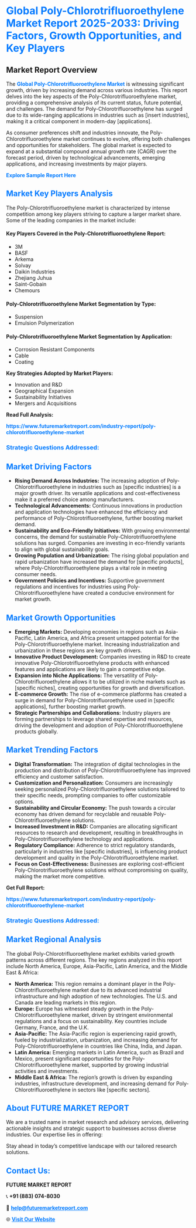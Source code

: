 <h1 style="color: #007BFF;">Global Poly-Chlorotrifluoroethylene Market Report 2025-2033: Driving Factors, Growth Opportunities, and Key Players</h1>

<section id="overview">
<h2>Market Report Overview</h2>
<p>The <a href="https://www.futuremarketreport.com/industry-report/poly-chlorotrifluoroethylene-market" style="color: #007BFF; text-decoration: none;"><strong>Global Poly-Chlorotrifluoroethylene Market</strong></a> is witnessing significant growth, driven by increasing demand across various industries. This report delves into the key aspects of the Poly-Chlorotrifluoroethylene market, providing a comprehensive analysis of its current status, future potential, and challenges. The demand for Poly-Chlorotrifluoroethylene has surged due to its wide-ranging applications in industries such as [insert industries], making it a critical component in modern-day [applications].</p>
<p>As consumer preferences shift and industries innovate, the Poly-Chlorotrifluoroethylene market continues to evolve, offering both challenges and opportunities for stakeholders. The global market is expected to expand at a substantial compound annual growth rate (CAGR) over the forecast period, driven by technological advancements, emerging applications, and increasing investments by major players.</p>
</section>

<section id="overview">
<p><a href="https://www.futuremarketreport.com/request-sample/reportId=84131" style="color: #007BFF; text-decoration: none;"><strong>Explore Sample Report Here</strong></a></p>
</section>

<section id="key-players">
<h2 style="color: #007BFF;">Market Key Players Analysis</h2>
<p>The Poly-Chlorotrifluoroethylene market is characterized by intense competition among key players striving to capture a larger market share. Some of the leading companies in the market include:</p>
<h4>Key Players Covered in the Poly-Chlorotrifluoroethylene Report:</h4>
<ul><li>3M</li><li>BASF</li><li>Arkema</li><li>Solvay</li><li>Daikin Industries</li><li>Zhejiang Juhua</li><li>Saint-Gobain</li><li>Chemours</li></ul>
<h4>Poly-Chlorotrifluoroethylene Market Segmentation by Type:</h4>
<ul><li>Suspension</li><li>Emulsion Polymerization</li></ul>

<h4>Poly-Chlorotrifluoroethylene Market Segmentation by Application:</h4>
<ul><li>Corrosion Resistant Components</li><li>Cable</li><li>Coating</li></ul>
<p><strong>Key Strategies Adopted by Market Players:</strong></p>
<ul>
<li>Innovation and R&D</li>
<li>Geographical Expansion</li>
<li>Sustainability Initiatives</li>
<li>Mergers and Acquisitions</li>
</ul>
</section>

<section>
<p><strong>Read Full Analysis: </strong></p><a href="https://www.futuremarketreport.com/industry-report/poly-chlorotrifluoroethylene-market" style="color: #007BFF; text-decoration: none;"><strong>https://www.futuremarketreport.com/industry-report/poly-chlorotrifluoroethylene-market</strong></a>
<h3 style="color: #007BFF;">Strategic Questions Addressed:</h3>
</section>

<section id="driving-factors">
<h2 style="color: #007BFF;">Market Driving Factors</h2>
<ul>
<li><strong>Rising Demand Across Industries:</strong> The increasing adoption of Poly-Chlorotrifluoroethylene in industries such as [specific industries] is a major growth driver. Its versatile applications and cost-effectiveness make it a preferred choice among manufacturers.</li>
<li><strong>Technological Advancements:</strong> Continuous innovations in production and application technologies have enhanced the efficiency and performance of Poly-Chlorotrifluoroethylene, further boosting market demand.</li>
<li><strong>Sustainability and Eco-Friendly Initiatives:</strong> With growing environmental concerns, the demand for sustainable Poly-Chlorotrifluoroethylene solutions has surged. Companies are investing in eco-friendly variants to align with global sustainability goals.</li>
<li><strong>Growing Population and Urbanization:</strong> The rising global population and rapid urbanization have increased the demand for [specific products], where Poly-Chlorotrifluoroethylene plays a vital role in meeting consumer needs.</li>
<li><strong>Government Policies and Incentives:</strong> Supportive government regulations and incentives for industries using Poly-Chlorotrifluoroethylene have created a conducive environment for market growth.</li>
</ul>
</section>

<section id="growth-opportunities">
<h2 style="color: #007BFF;">Market Growth Opportunities</h2>
<ul>
<li><strong>Emerging Markets:</strong> Developing economies in regions such as Asia-Pacific, Latin America, and Africa present untapped potential for the Poly-Chlorotrifluoroethylene market. Increasing industrialization and urbanization in these regions are key growth drivers.</li>
<li><strong>Innovative Product Development:</strong> Companies investing in R&D to create innovative Poly-Chlorotrifluoroethylene products with enhanced features and applications are likely to gain a competitive edge.</li>
<li><strong>Expansion into Niche Applications:</strong> The versatility of Poly-Chlorotrifluoroethylene allows it to be utilized in niche markets such as [specific niches], creating opportunities for growth and diversification.</li>
<li><strong>E-commerce Growth:</strong> The rise of e-commerce platforms has created a surge in demand for Poly-Chlorotrifluoroethylene used in [specific applications], further boosting market growth.</li>
<li><strong>Strategic Partnerships and Collaborations:</strong> Industry players are forming partnerships to leverage shared expertise and resources, driving the development and adoption of Poly-Chlorotrifluoroethylene products globally.</li>
</ul>
</section>

<section id="trending-factors">
<h2 style="color: #007BFF;">Market Trending Factors</h2>
<ul>
<li><strong>Digital Transformation:</strong> The integration of digital technologies in the production and distribution of Poly-Chlorotrifluoroethylene has improved efficiency and customer satisfaction.</li>
<li><strong>Customization and Personalization:</strong> Consumers are increasingly seeking personalized Poly-Chlorotrifluoroethylene solutions tailored to their specific needs, prompting companies to offer customizable options.</li>
<li><strong>Sustainability and Circular Economy:</strong> The push towards a circular economy has driven demand for recyclable and reusable Poly-Chlorotrifluoroethylene solutions.</li>
<li><strong>Increased Investment in R&D:</strong> Companies are allocating significant resources to research and development, resulting in breakthroughs in Poly-Chlorotrifluoroethylene technology and applications.</li>
<li><strong>Regulatory Compliance:</strong> Adherence to strict regulatory standards, particularly in industries like [specific industries], is influencing product development and quality in the Poly-Chlorotrifluoroethylene market.</li>
<li><strong>Focus on Cost-Effectiveness:</strong> Businesses are exploring cost-efficient Poly-Chlorotrifluoroethylene solutions without compromising on quality, making the market more competitive.</li>
</ul>
</section>

<section>
<p><strong>Get Full Report: </strong></p><a href="https://www.futuremarketreport.com/industry-report/poly-chlorotrifluoroethylene-market" style="color: #007BFF; text-decoration: none;"><strong>https://www.futuremarketreport.com/industry-report/poly-chlorotrifluoroethylene-market</strong></a>
<h3 style="color: #007BFF;">Strategic Questions Addressed:</h3>
</section>


<section id="regional-analysis">
<h2 style="color: #007BFF;">Market Regional Analysis</h2>
<p>The global Poly-Chlorotrifluoroethylene market exhibits varied growth patterns across different regions. The key regions analyzed in this report include North America, Europe, Asia-Pacific, Latin America, and the Middle East & Africa:</p>
<ul>
<li><strong>North America:</strong> This region remains a dominant player in the Poly-Chlorotrifluoroethylene market due to its advanced industrial infrastructure and high adoption of new technologies. The U.S. and Canada are leading markets in this region.</li>
<li><strong>Europe:</strong> Europe has witnessed steady growth in the Poly-Chlorotrifluoroethylene market, driven by stringent environmental regulations and a focus on sustainability. Key countries include Germany, France, and the U.K.</li>
<li><strong>Asia-Pacific:</strong> The Asia-Pacific region is experiencing rapid growth, fueled by industrialization, urbanization, and increasing demand for Poly-Chlorotrifluoroethylene in countries like China, India, and Japan.</li>
<li><strong>Latin America:</strong> Emerging markets in Latin America, such as Brazil and Mexico, present significant opportunities for the Poly-Chlorotrifluoroethylene market, supported by growing industrial activities and investments.</li>
<li><strong>Middle East & Africa:</strong> The region’s growth is driven by expanding industries, infrastructure development, and increasing demand for Poly-Chlorotrifluoroethylene in sectors like [specific sectors].</li>
</ul>
</section>

<footer>
<h2 style="color: #007BFF;">About FUTURE MARKET REPORT</h2>
<p>We are a trusted name in market research and advisory services, delivering actionable insights and strategic support to businesses across diverse industries. Our expertise lies in offering:</p>

<p>Stay ahead in today’s competitive landscape with our tailored research solutions.</p>

<h2 style="color: #007BFF;">Contact Us:</h2>
<p><strong>FUTURE MARKET REPORT</strong></p>
<p>📞 <strong>+91 (883) 074-8030</strong></p>
<p>📧 <strong><a href="mailto:help@futuremarketreport.com" style="color: #007BFF;">help@futuremarketreport.com</a></strong></p>
<p>🌐 <strong><a href="https://www.futuremarketreport.com/" style="color: #007BFF;">Visit Our Website</a></strong></p>
</footer>